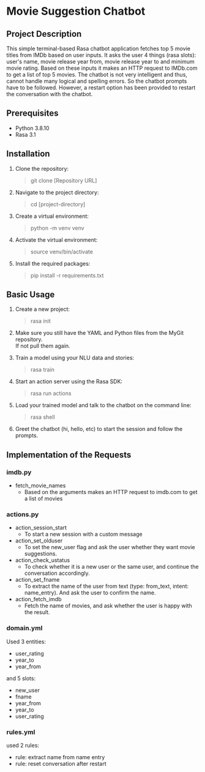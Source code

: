 # Movie Suggestion Chatbot

## Project Description
This simple terminal-based Rasa chatbot application fetches top 5 movie titles from IMDb based on user inputs. It asks the user 4 things (rasa slots): user's name, movie release year from, movie release year to and minimum movie rating. Based on these inputs it makes an HTTP request to IMDb.com to get a list of top 5 movies. The chatbot is not very intelligent and thus, cannot handle many logical and spelling errors. So the chatbot prompts have to be followed. However, a restart option has been provided to restart the conversation with the chatbot.

## Prerequisites
- Python 3.8.10
- Rasa 3.1

## Installation
1.  Clone the repository:
    > git clone [Repository URL]
2.  Navigate to the project directory:
    > cd [project-directory]
3.  Create a virtual environment:
    > python -m venv venv
4.  Activate the virtual environment:
    > source venv/bin/activate
5.  Install the required packages:
    > pip install -r requirements.txt

## Basic Usage
1.  Create a new project:
    > rasa init
2.  Make sure you still have the YAML and Python files from the MyGit repository.    
    If not pull them again.        
    
3.  Train a model using your NLU data and stories:
    > rasa train
4.  Start an action server using the Rasa SDK:
    > rasa run actions
5.  Load your trained model and talk to the chatbot on the command line:
    > rasa shell
6.  Greet the chatbot (hi, hello, etc) to start the session and follow the prompts.

## Implementation of the Requests
### imdb.py
- fetch_movie_names
    - Based on the arguments makes an HTTP request to imdb.com to get a list of movies

### actions.py
- action_session_start
    - To start a new session with a custom message
- action_set_olduser
    - To set the new_user flag and ask the user whether they want movie suggestions.
- action_check_ustatus
   - To check whether it is a new user or the same user, and continue the conversation accordingly.
- action_set_fname
    - To extract the name of the user from text (type: from_text, intent: name_entry). And ask the user to confirm the name.
- action_fetch_imdb
    - Fetch the name of movies, and ask whether the user is happy with the result.

### domain.yml
Used 3 entities:
- user_rating
- year_to
- year_from   

and 5 slots:
-    new_user
-    fname
-    year_from
-    year_to
-    user_rating
### rules.yml
used 2 rules:
- rule: extract name from name entry
- rule: reset conversation after restart
  